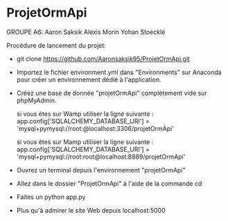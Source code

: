 # ProjetOrmApi

GROUPE A6:
Aaron Saksik
Alexis Morin
Yohan Stoecklé

Procédure de lancement du projet:

- git clone https://github.com/Aaronsaksik95/ProjetOrmApi.git

- Importez le fichier environment.yml dans "Environments" sur Anaconda pour créer un environnement dédié à l'application.

- Créez une base de donnée "projetOrmApi" complètement vide sur phpMyAdmin.
    
    si vous êtes sur Wamp utiliser la ligne suivante : 
      app.config['SQLALCHEMY_DATABASE_URI'] = 'mysql+pymysql://root:@localhost:3306/projetOrmApi'
    
    si vous êtes sur Mamp utiliser la ligne suivante : 
      app.config['SQLALCHEMY_DATABASE_URI'] = 'mysql+pymysql://root:root@localhost:8889/projetOrmApi'
      
- Ouvrez un terminal depuis l'environnement "projetOrmApi" 

- Allez dans le dossier "ProjetOrmApi" à l'aide de la commande cd

- Faites un python app.py

- Plus qu'à admirer le site Web depuis localhost:5000
